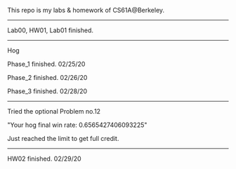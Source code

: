 This repo is my labs & homework of CS61A@Berkeley.

---

Lab00, HW01, Lab01 finished.

---

Hog

Phase_1 finished. 02/25/20

Phase_2 finished. 02/26/20

Phase_3 finished. 02/28/20

---

Tried the optional Problem no.12

"Your hog final win rate: 0.6565427406093225"

Just reached the limit to get full credit.

---

HW02 finished. 02/29/20
